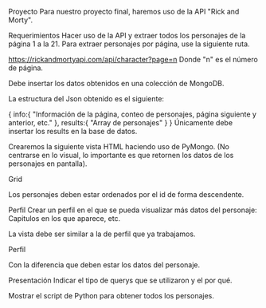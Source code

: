 Proyecto
Para nuestro proyecto final, haremos uso de la API "Rick and Morty".

Requerimientos
Hacer uso de la API y extraer todos los personajes de la página 1 a la 21. Para extraer personajes por página, use la siguiente ruta.

​https://rickandmortyapi.com/api/character?page=n
Donde "n" es el número de página.

Debe insertar los datos obtenidos en una colección de MongoDB.

La estructura del Json obtenido es el siguiente:

{
    info:{ "Información de la página, conteo de personajes, página siguiente y anterior, etc." },
    results:{ "Array de personajes" }
}
Únicamente debe insertar los results en la base de datos.

Crearemos la siguiente vista HTML haciendo uso de PyMongo. (No centrarse en lo visual, lo importante es que retornen los datos de los personajes en pantalla).

Grid

Los personajes deben estar ordenados por el id de forma descendente.

Perfil
Crear un perfil en el que se pueda visualizar más datos del personaje: Capitulos en los que aparece, etc.

La vista debe ser similar a la de perfil que ya trabajamos.

Perfil

Con la diferencia que deben estar los datos del personaje.

Presentación
Indicar el tipo de querys que se utilizaron y el por qué.

Mostrar el script de Python para obtener todos los personajes.
